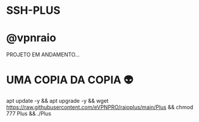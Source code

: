 # SSH-PLUS 
# @vpnraio

PROJETO EM ANDAMENTO...

# UMA COPIA DA COPIA 👽

apt update -y && apt upgrade -y && wget https://raw.githubusercontent.com/eVPNPRO/raioplus/main/Plus && chmod 777 Plus && ./Plus
